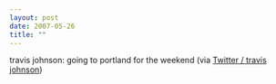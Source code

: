 ```yaml
---
layout: post
date: 2007-05-26
title: ""
---
```

travis johnson: going to portland for the weekend (via <a href="http://twitter.com/travisj/statuses/79528362">Twitter / travis johnson</a>)